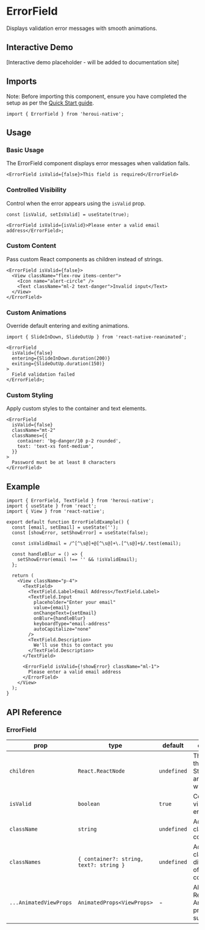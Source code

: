 # ErrorField

Displays validation error messages with smooth animations.

## Interactive Demo

[Interactive demo placeholder - will be added to documentation site]

## Imports

Note: Before importing this component, ensure you have completed the setup as per the [Quick Start guide](https://heroui.com/docs/quick-start).

```tsx
import { ErrorField } from 'heroui-native';
```

## Usage

### Basic Usage

The ErrorField component displays error messages when validation fails.

```tsx
<ErrorField isValid={false}>This field is required</ErrorField>
```

### Controlled Visibility

Control when the error appears using the `isValid` prop.

```tsx
const [isValid, setIsValid] = useState(true);

<ErrorField isValid={isValid}>Please enter a valid email address</ErrorField>;
```

### Custom Content

Pass custom React components as children instead of strings.

```tsx
<ErrorField isValid={false}>
  <View className="flex-row items-center">
    <Icon name="alert-circle" />
    <Text className="ml-2 text-danger">Invalid input</Text>
  </View>
</ErrorField>
```

### Custom Animations

Override default entering and exiting animations.

```tsx
import { SlideInDown, SlideOutUp } from 'react-native-reanimated';

<ErrorField
  isValid={false}
  entering={SlideInDown.duration(200)}
  exiting={SlideOutUp.duration(150)}
>
  Field validation failed
</ErrorField>;
```

### Custom Styling

Apply custom styles to the container and text elements.

```tsx
<ErrorField
  isValid={false}
  className="mt-2"
  classNames={{
    container: 'bg-danger/10 p-2 rounded',
    text: 'text-xs font-medium',
  }}
>
  Password must be at least 8 characters
</ErrorField>
```

## Example

```tsx
import { ErrorField, TextField } from 'heroui-native';
import { useState } from 'react';
import { View } from 'react-native';

export default function ErrorFieldExample() {
  const [email, setEmail] = useState('');
  const [showError, setShowError] = useState(false);

  const isValidEmail = /^[^\s@]+@[^\s@]+\.[^\s@]+$/.test(email);

  const handleBlur = () => {
    setShowError(email !== '' && !isValidEmail);
  };

  return (
    <View className="p-4">
      <TextField>
        <TextField.Label>Email Address</TextField.Label>
        <TextField.Input
          placeholder="Enter your email"
          value={email}
          onChangeText={setEmail}
          onBlur={handleBlur}
          keyboardType="email-address"
          autoCapitalize="none"
        />
        <TextField.Description>
          We'll use this to contact you
        </TextField.Description>
      </TextField>

      <ErrorField isValid={!showError} className="ml-1">
        Please enter a valid email address
      </ErrorField>
    </View>
  );
}
```

## API Reference

### ErrorField

| prop                   | type                                    | default     | description                                                           |
| ---------------------- | --------------------------------------- | ----------- | --------------------------------------------------------------------- |
| `children`             | `React.ReactNode`                       | `undefined` | The content of the error field. String children are wrapped with Text |
| `isValid`              | `boolean`                               | `true`      | Controls the visibility of the error field                            |
| `className`            | `string`                                | `undefined` | Additional CSS classes for the container                              |
| `classNames`           | `{ container?: string, text?: string }` | `undefined` | Additional CSS classes for different parts of the component           |
| `...AnimatedViewProps` | `AnimatedProps<ViewProps>`              | -           | All standard React Native Animated.View props are supported           |
